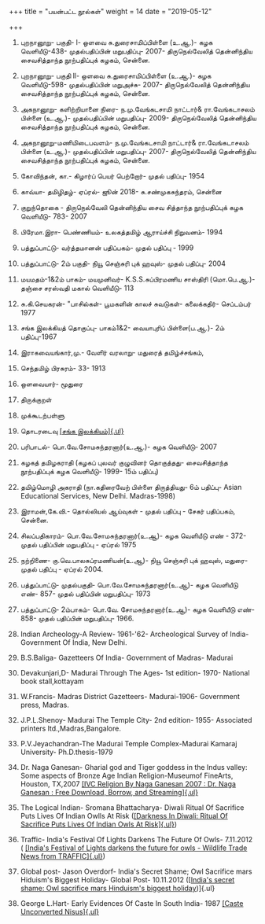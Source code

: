 +++
title = "பயன்பட்ட நூல்கள்"
weight = 14
date = "2019-05-12"

+++

1. புறநானூறு- பகுதி- l- ஒளவை சு.துரைசாமிப்பிள்ளை (உ.ஆ.)- கழக வெளியீடு-438- முதல்பதிப்பின் மறுபதிப்பு- 2007- திருநெல்வேலித் தென்னிந்திய சைவசித்தாந்த நூற்பதிப்புக் கழகம், சென்னை.

2. புறநானூறு- பகுதி ll- ஒளவை சு.துரைசாமிப்பிள்ளை (உ.ஆ.)- கழக வெளியீடு-598- முதல்பதிப்பின் மறுஅச்சு- 2007- திருநெல்வேலித் தென்னிந்திய சைவசித்தாந்த நூற்பதிப்புக் கழகம், சென்னை.

3. அகநானூறு- களிற்றியானை நிரை- ந.மு.வேங்கடசாமி நாட்டார்& ரா.வேங்கடாசலம் பிள்ளை (உ.ஆ.)- முதல்பதிப்பின் மறுபதிப்பு- 2009- திருநெல்வேலித் தென்னிந்திய சைவசித்தாந்த நூற்பதிப்புக் கழகம், சென்னை.

4. அகநானூறு-மணிமிடைபவளம்- ந.மு.வேங்கடசாமி நாட்டார்& ரா.வேங்கடாசலம் பிள்ளை (உ.ஆ.)- முதல்பதிப்பின் மறுபதிப்பு- 2007- திருநெல்வேலித் தென்னிந்திய சைவசித்தாந்த நூற்பதிப்புக் கழகம், சென்னை.

5. கோவிந்தன், கா.- கிழார்ப் பெயர் பெற்றோர்- முதல் பதிப்பு- 1954

6. காவ்யா- தமிழிதழ்- ஏப்ரல்- ஜூன் 2018- சு.சண்முகசுந்தரம், சென்னை

7. குறுந்தொகை - திருநெல்வேலி தென்னிந்திய சைவ சித்தாந்த நூற்பதிப்புக் கழக வெளியீடு- 783- 2007

8. பிரேமா.இரா- பெண்ணியம்- உலகத்தமிழ் ஆராய்ச்சி நிறுவனம்- 1994

9. பத்துப்பாட்டு- வர்த்தமானன் பதிப்பகம்- முதல் பதிப்பு - 1999

10. பத்துப்பாட்டு- 2ம் பகுதி- நியூ செஞ்சுரி புக் ஹவுஸ்- முதல் பதிப்பு- 2004

11. மயமதம்-1&2ம் பாகம்- மயமுனிவர்- K.S.S.சுப்பிரமணிய சாஸ்திரி (மொ.பெ.ஆ.)- தஞ்சை சரஸ்வதி மகால் வெளியீடு- 113

12. சு.கி.செயகரன்- "பாசில்கள்- பூமகளின் காலச் சுவடுகள்- கலைக்கதிர்- செப்டம்பர் 1977

13. சங்க இலக்கியத் தொகுப்பு- பாகம்1&2- வையாபுரிப் பிள்ளை(ப.ஆ.)- 2ம் பதிப்பு-1967

14. இராகவையங்கார்,மு.- வேளிர் வரலாறு- மதுரைத் தமிழ்ச்சங்கம்,

15. செந்தமிழ் பிரசுரம்- 33- 1913

16. ஒளவையார்- மூதுரை

17. திருக்குறள்

18. முக்கூடற்பள்ளு

19. தொடரடைவு [[சங்க இலக்கியம்]{.ul}](http://tamilconcordance.in/TABLE-sang.html)

20. பரிபாடல்- பொ.வே.சோமசுந்தரனார்(உ.ஆ.)- கழக வெளியீடு- 2007

21. கழகத் தமிழகராதி (கழகப் புலவர் குழுவினர் தொகுத்தது- சைவசித்தாந்த நூற்பதிப்புக் கழக வெளியீடு- 1999- 15ம் பதிப்பு)

22. தமிழ்மொழி அகராதி (நா.கதிரைவேற் பிள்ளை திருத்தியது- 6ம் பதிப்பு- Asian Educational Services, New Delhi. Madras-1998)

23. இராமன்,கே.வி.- தொல்லியல் ஆய்வுகள் - முதல் பதிப்பு - சேகர் பதிப்பகம், சென்னை.

24. சிலப்பதிகாரம்- பொ.வே.சோமசுந்தரனார்(உ.ஆ)- கழக வெளியீடு எண் - 372- முதல் பதிப்பின் மறுபதிப்பு - ஏப்ரல் 1975

25. நற்றிணை- கு.வெ.பாலசுப்ரமணியன்(உ.ஆ)- நியூ செஞ்சுரி புக் ஹவுஸ், மதுரை- முதல் பதிப்பு - ஏப்ரல் 2004.

26. பத்துப்பாட்டு- முதல்பகுதி- பொ.வே.சோமசுந்தரனார்(உ.ஆ)- கழக வெளியீடு எண்- 857- முதல் பதிப்பின் மறுபதிப்பு- 1973

27. பத்துப்பாட்டு- 2ம்பாகம்- பொ.வே. சோமசுந்தரனார்(உ.ஆ)- கழக வெளியீடு எண்- 858- முதல் பதிப்பின் மறுபதிப்பு- 1966.

28. Indian Archeology-A Review- 1961-'62- Archeological Survey of India- Government Of India, New Delhi.

29. B.S.Baliga- Gazetteers Of India- Government of Madras- Madurai

30. Devakunjari,D- Madurai Through The Ages- 1st edition- 1970- National book stall,kottayam

31. W.Francis- Madras District Gazetteers- Madurai-1906- Government press, Madras.

32. J.P.L.Shenoy- Madurai The Temple City- 2nd edition- 1955- Associated printers ltd.,Madras,Bangalore.

33. P.V.Jeyachandran-The Madurai Temple Complex-Madurai Kamaraj University- Ph.D.thesis-1979

34. Dr. Naga Ganesan- Gharial god and Tiger goddess in the Indus valley: Some aspects of Bronze Age Indian Religion-Museumof FineArts, Houston, TX,2007 [[IVC Religion By Naga Ganesan 2007 : Dr. Naga Ganesan : Free Download, Borrow, and Streaming]{.ul}](https://archive.org/details/IVCReligionByNagaGanesan2007)

35. The Logical Indian- Sromana Bhattacharya- Diwali Ritual Of Sacrifice Puts Lives Of Indian Owlls At Risk ([[Darkness In Diwali: Ritual Of Sacrifice Puts Lives Of Indian Owls At Risk]{.ul}](https://thelogicalindian.com/exclusive/indian-owls-sacrificed/))

36. Traffic- India's Festival Of Lights Darkens The Future Of Owls- 7.11.2012 ( [[India\'s Festival of Lights darkens the future for owls - Wildlife Trade News from TRAFFIC]{.ul}](https://www.traffic.org/news/indias-festival-of-lights-darkens-the-future-for-owls/))

37. Global post- Jason Overdorf- India's Secret Shame; Owl Sacrifice mars Hiduism's Biggest Holiday- Global Post- 10.11.2012 ([[India\'s secret shame: Owl sacrifice mars Hinduism\'s biggest holiday](https://www.pri.org/stories/2012-11-10/indias-secret-shame-owl-sacrifice-mars-hinduisms-biggest-holiday))]{.ul}

38. George L.Hart- Early Evidences Of Caste In South India- 1987 [[Caste Unconverted Nisus]{.ul}](https://tamilnation.org/caste/hart.pdf)